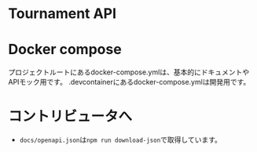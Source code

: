 # Tournament API

# Docker compose
 プロジェクトルートにあるdocker-compose.ymlは、基本的にドキュメントやAPIモック用です。
 .devcontainerにあるdocker-compose.ymlは開発用です。

# コントリビュータへ
 * `docs/openapi.json`は`npm run download-json`で取得しています。
